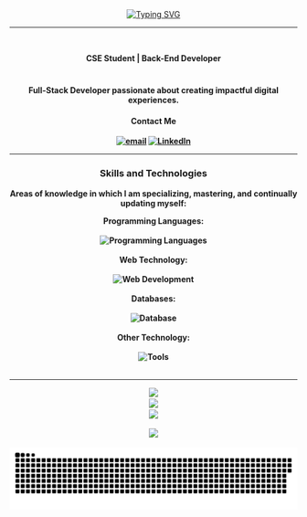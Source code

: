 

<div align="center">
<a href="https://git.io/typing-svg"><img src="https://readme-typing-svg.herokuapp.com?font=Jersey+15&size=31&pause=1000&color=2ECC71&center=true&vCenter=true&width=500&lines=Hi+Guys+!!;Explore+the+code+that+shapes+my+journey" alt="Typing SVG" /></a>
</div>

---



<div align= "center">
  <br>

 <strong> CSE Student | Back-End Developer <strong>
  

#

<p> Full-Stack Developer passionate about creating impactful digital experiences. 
</p>


<h4> <strong>  Contact Me </strong> </h4>
   <p align="center">
      <a href="mailto:siashwin2005@gmail.com">
         <img alt="email" title="Entre em contato" src="https://img.shields.io/badge/Gmail-333333?style=for-the-badge&logo=gmail&logoColor=red"/></a>
	<a href="https://www.linkedin.com/in/ashwinsi/">
         <img alt="LinkedIn" title="LinkedIn" src="https://img.shields.io/badge/LinkedIn-0077B5?style=for-the-badge&logo=linkedin&logoColor=white"/></a>
	
   </p>
</div>

---
<div align= "Center">
 <h3> <strong> Skills and Technologies</strong> </h3>

Areas of knowledge in which I am specializing, mastering, and continually updating myself:

Programming Languages: 
<br><br>
   <img alt="Programming Languages" src = "https://skillicons.dev/icons?i=java,python"/>
<br><br>
 Web Technology: 
<br><br>
   <img alt="Web Development" src = "https://skillicons.dev/icons?i=html,css,js,nodejs,react,express"/>
<br><br>
 Databases: 
<br><br>
<img alt="Database" src = "https://skillicons.dev/icons?i=mysql,mongo,sqlite"/>
<br><br>
 Other Technology: 
<br><br>
<img alt="Tools" src = "https://skillicons.dev/icons?i=linux,git,github,webstorm,docker"/>
<br><br>



---



![](https://github-readme-stats.vercel.app/api?username=ashwinn-si&theme=gotham&hide_border=false&include_all_commits=false&count_private=false)<br/>
![](https://github-readme-streak-stats.herokuapp.com/?user=ashwinn-si&theme=gotham&hide_border=false)<br/>
![](https://github-readme-stats.vercel.app/api/top-langs/?username=ashwinn-si&theme=gotham&hide_border=false&include_all_commits=false&count_private=false&layout=compact)


[![](https://visitcount.itsvg.in/api?id=ashwinn-si&icon=0&color=2)](https://visitcount.itsvg.in)

</div>
<picture>
  <source media="(prefers-color-scheme: dark)" srcset="https://raw.githubusercontent.com/ashwinn-si/ashwinn-si/output/github-snake-dark.svg" />
  <source media="(prefers-color-scheme: light)" srcset="https://raw.githubusercontent.com/ashwinn-si/ashwinn-si/output/github-snake.svg" />
  <img alt="github-snake" src="https://raw.githubusercontent.com/ashwinn-si/ashwinn-si/output/github-snake.svg" />
</picture>

 

 

